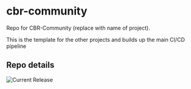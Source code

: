 # cbr-community
Repo for CBR-Community (replace with name of project). 

This is the template for the other projects and builds up the main CI/CD pipeline


## Repo details

![Current Release](https://img.shields.io/badge/release-v0.45.9-blue)

